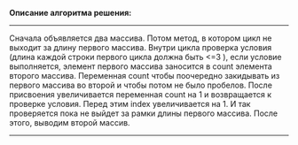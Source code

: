 **Описание алгоритма решения:**
***
Сначала объявляется два массива. Потом метод, в котором цикл не выходит за длину первого массива. Внутри цикла проверка условия (длина каждой строки первого цикла должна быть <=3 ), если условие выполняется, элемент первого массива заносится в count элемента второго массива. Переменная count чтобы поочередно закидывать из первого массива во второй и чтобы потом не было пробелов. После присвоения увеличивается переменная count на 1 и возвращается к проверке условия. Перед этим index увеличивается на 1. И так проверяется пока не выйдет за рамки длины первого массива. После этого, выводим второй массив.
***